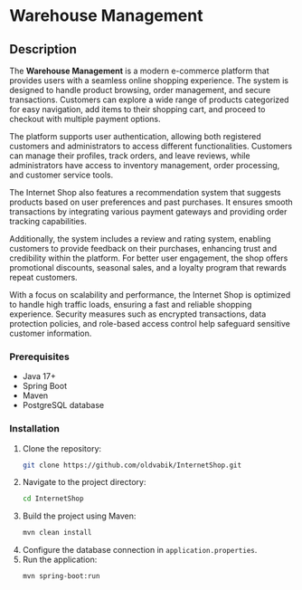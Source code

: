 # Warehouse Management

## Description
The **Warehouse Management** is a modern e-commerce platform that provides users with a seamless online shopping experience. The system is designed to handle product browsing, order management, and secure transactions. Customers can explore a wide range of products categorized for easy navigation, add items to their shopping cart, and proceed to checkout with multiple payment options.

The platform supports user authentication, allowing both registered customers and administrators to access different functionalities. Customers can manage their profiles, track orders, and leave reviews, while administrators have access to inventory management, order processing, and customer service tools.

The Internet Shop also features a recommendation system that suggests products based on user preferences and past purchases. It ensures smooth transactions by integrating various payment gateways and providing order tracking capabilities.

Additionally, the system includes a review and rating system, enabling customers to provide feedback on their purchases, enhancing trust and credibility within the platform. For better user engagement, the shop offers promotional discounts, seasonal sales, and a loyalty program that rewards repeat customers.

With a focus on scalability and performance, the Internet Shop is optimized to handle high traffic loads, ensuring a fast and reliable shopping experience. Security measures such as encrypted transactions, data protection policies, and role-based access control help safeguard sensitive customer information.

### Prerequisites
- Java 17+
- Spring Boot
- Maven
- PostgreSQL database

### Installation
1. Clone the repository:
   ```sh
   git clone https://github.com/oldvabik/InternetShop.git
   ```
2. Navigate to the project directory:
   ```sh
   cd InternetShop
   ```
3. Build the project using Maven:
   ```sh
   mvn clean install
   ```
4. Configure the database connection in `application.properties`.
5. Run the application:
   ```sh
   mvn spring-boot:run
   ```
